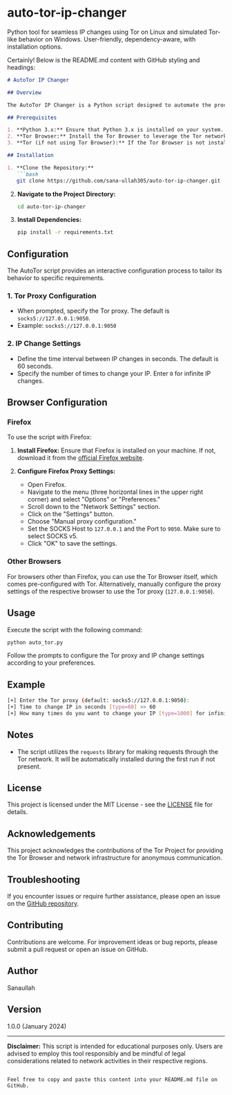 # auto-tor-ip-changer
Python tool for seamless IP changes using Tor on Linux and simulated Tor-like behavior on Windows. User-friendly, dependency-aware, with installation options.


Certainly! Below is the README.md content with GitHub styling and headings:

```markdown
# AutoTor IP Changer

## Overview

The AutoTor IP Changer is a Python script designed to automate the process of IP address rotation utilizing the Tor network. By seamlessly integrating with Tor, this script facilitates anonymized web interactions, enhancing privacy and security during online activities.

## Prerequisites

1. **Python 3.x:** Ensure that Python 3.x is installed on your system.
2. **Tor Browser:** Install the Tor Browser to leverage the Tor network for IP anonymization.
3. **Tor (if not using Tor Browser):** If the Tor Browser is not installed, download and install the Tor Browser or the standalone Tor software from the [official Tor Project website](https://www.torproject.org/).

## Installation

1. **Clone the Repository:**
   ```bash
   git clone https://github.com/sana-ullah305/auto-tor-ip-changer.git
   ```

2. **Navigate to the Project Directory:**
   ```bash
   cd auto-tor-ip-changer
   ```

3. **Install Dependencies:**
   ```bash
   pip install -r requirements.txt
   ```

## Configuration

The AutoTor script provides an interactive configuration process to tailor its behavior to specific requirements.

### 1. Tor Proxy Configuration

- When prompted, specify the Tor proxy. The default is `socks5://127.0.0.1:9050`.
- Example: `socks5://127.0.0.1:9050`

### 2. IP Change Settings

- Define the time interval between IP changes in seconds. The default is 60 seconds.
- Specify the number of times to change your IP. Enter `0` for infinite IP changes.

## Browser Configuration

### Firefox

To use the script with Firefox:

1. **Install Firefox:**
   Ensure that Firefox is installed on your machine. If not, download it from the [official Firefox website](https://www.mozilla.org/firefox/).

2. **Configure Firefox Proxy Settings:**
   - Open Firefox.
   - Navigate to the menu (three horizontal lines in the upper right corner) and select "Options" or "Preferences."
   - Scroll down to the "Network Settings" section.
   - Click on the "Settings" button.
   - Choose "Manual proxy configuration."
   - Set the SOCKS Host to `127.0.0.1` and the Port to `9050`. Make sure to select SOCKS v5.
   - Click "OK" to save the settings.

### Other Browsers

For browsers other than Firefox, you can use the Tor Browser itself, which comes pre-configured with Tor. Alternatively, manually configure the proxy settings of the respective browser to use the Tor proxy (`127.0.0.1:9050`).

## Usage

Execute the script with the following command:

```bash
python auto_tor.py
```

Follow the prompts to configure the Tor proxy and IP change settings according to your preferences.

## Example

```bash
[+] Enter the Tor proxy (default: socks5://127.0.0.1:9050):
[+] Time to change IP in seconds [type=60] >> 60
[+] How many times do you want to change your IP [type=1000] for infinite IP change type [0] >> 0
```

## Notes

- The script utilizes the `requests` library for making requests through the Tor network. It will be automatically installed during the first run if not present.

## License

This project is licensed under the MIT License - see the [LICENSE](LICENSE) file for details.

## Acknowledgements

This project acknowledges the contributions of the Tor Project for providing the Tor Browser and network infrastructure for anonymous communication.

## Troubleshooting

If you encounter issues or require further assistance, please open an issue on the [GitHub repository](https://github.com/sana-ullah305/auto-tor-ip-changer/issues).

## Contributing

Contributions are welcome. For improvement ideas or bug reports, please submit a pull request or open an issue on GitHub.

## Author

Sanaullah

## Version

1.0.0 (January 2024)

---

**Disclaimer:** This script is intended for educational purposes only. Users are advised to employ this tool responsibly and be mindful of legal considerations related to network activities in their respective regions.
```

Feel free to copy and paste this content into your README.md file on GitHub.